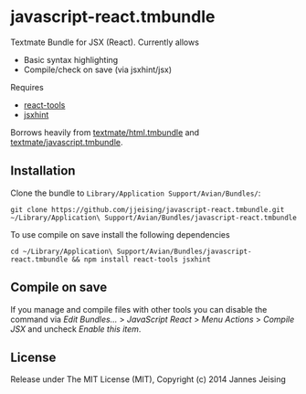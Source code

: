 javascript-react.tmbundle
=========================

Textmate Bundle for JSX (React). Currently allows

* Basic syntax highlighting
* Compile/check on save (via jsxhint/jsx)

Requires

* [react-tools](https://www.npmjs.org/package/react-tools)
* [jsxhint](https://www.npmjs.org/package/jsxhint)

Borrows heavily from [textmate/html.tmbundle](https://github.com/textmate/html.tmbundle) and [textmate/javascript.tmbundle](https://github.com/textmate/javascript.tmbundle).

Installation
------------

Clone the bundle to `Library/Application Support/Avian/Bundles/`:

```
git clone https://github.com/jjeising/javascript-react.tmbundle.git ~/Library/Application\ Support/Avian/Bundles/javascript-react.tmbundle
```

To use compile on save install the following dependencies

```
cd ~/Library/Application\ Support/Avian/Bundles/javascript-react.tmbundle && npm install react-tools jsxhint
```

Compile on save
---------------

If you manage and compile files with other tools you can disable the command via *Edit Bundles…* > *JavaScript React* > *Menu Actions* > *Compile JSX* and uncheck *Enable this item*.


License
-------

Release under The MIT License (MIT), Copyright (c) 2014 Jannes Jeising
